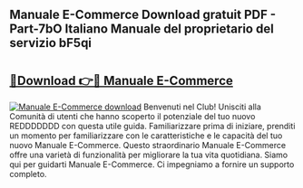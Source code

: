 ## Manuale E-Commerce Download gratuit PDF - Part-7bO Italiano Manuale del proprietario del servizio bF5qi

# <h2><a href="http://dfgn1b.blite.top/?on=Manuale+E-Commerce">🔗Download 👉🔴 Manuale E-Commerce</a></h2>

[![Manuale E-Commerce download](https://i.imgur.com/lujVjoI.png)](http://dfgn1b.blite.top/?on=Manuale+E-Commerce)
Benvenuti nel Club! Unisciti alla Comunità di utenti che hanno scoperto il potenziale del tuo nuovo REDDDDDDD con questa utile guida. Familiarizzare prima di iniziare, prenditi un momento per familiarizzare con le caratteristiche e le capacità del tuo nuovo Manuale E-Commerce. Questo straordinario Manuale E-Commerce offre una varietà di funzionalità per migliorare la tua vita quotidiana. Siamo qui per guidarti Manuale E-Commerce. Ci impegniamo a fornire un supporto completo.
